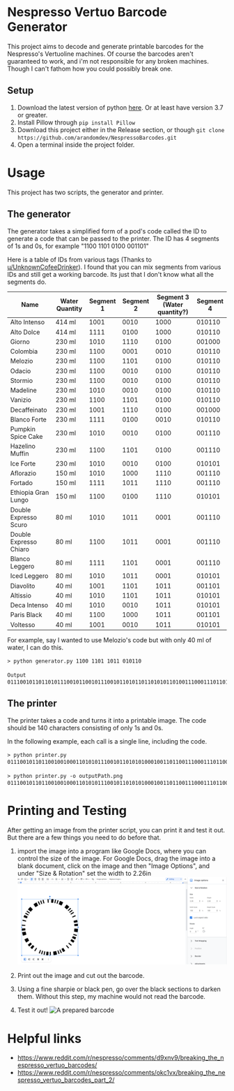 # Nespresso Vertuo Barcode Generator
This project aims to decode and generate printable barcodes for the Nespresso's Vertuoline machines. Of course the barcodes aren't guaranteed to work, and i'm not responsible for any broken machines. Though I can't fathom how you could possibly break one.

## Setup
1. Download the latest version of python [here](https://www.python.org/downloads/). Or at least have version 3.7 or greater.
2. Install Pillow through `pip install Pillow`
3. Download this project either in the Release section, or though `git clone https://github.com/arandomdev/NespressoBarcodes.git`
4. Open a terminal inside the project folder.

# Usage
This project has two scripts, the generator and printer.

## The generator
The generator takes a simplified form of a pod's code called the ID to generate a code that can be passed to the printer. The ID has 4 segments of 1s and 0s, for example "1100 1101 0100 001101"

Here is a table of IDs from various tags (Thanks to [u/UnknownCofeeDrinker](https://www.reddit.com/user/UnknownCofeeDrinker/)). I found that you can mix segments from various IDs and still get a working barcode. Its just that I don't know what all the segments do.

| Name                   |Water Quantity| Segment 1 | Segment 2 | Segment 3 (Water quantity?) | Segment 4 |
|------------------------|--------------|-----------|-----------|-----------------------------|-----------|
| Alto Intenso           | 414 ml       | 1001      | 0010      | 1000                        | 010110    |
| Alto Dolce             | 414 ml       | 1111      | 0100      | 1000                        | 010110    |
| Giorno                 | 230 ml       | 1010      | 1110      | 0100                        | 001000    |
| Colombia               | 230 ml       | 1100      | 0001      | 0010                        | 010110    |
| Melozio                | 230 ml       | 1100      | 1101      | 0100                        | 010110    |
| Odacio                 | 230 ml       | 1100      | 0010      | 0100                        | 010110    |
| Stormio                | 230 ml       | 1100      | 0010      | 0100                        | 010110    |
| Madeline               | 230 ml       | 1010      | 0010      | 0100                        | 010110    |
| Vanizio                | 230 ml       | 1100      | 1101      | 0100                        | 010110    |
| Decaffeinato           | 230 ml       | 1001      | 1110      | 0100                        | 001000    |
| Blanco Forte           | 230 ml       | 1111      | 0100      | 0010                        | 010110    |
| Pumpkin Spice Cake     | 230 ml       | 1010      | 0010      | 0100                        | 001110    |
| Hazelino Muffin        | 230 ml       | 1100      | 1101      | 0100                        | 001110    |
| Ice Forte              | 230 ml       | 1010      | 0010      | 0100                        | 010101    |
| Aflorazio              | 150 ml       | 1010      | 1000      | 1110                        | 001110    |
| Fortado                | 150 ml       | 1111      | 1011      | 1110                        | 001110    |
| Ethiopia Gran Lungo    | 150 ml       | 1100      | 0100      | 1110                        | 010101    |
| Double Expresso Scuro  | 80 ml        | 1010      | 1011      | 0001                        | 001110    |
| Double Expresso Chiaro | 80 ml        | 1100      | 1011      | 0001                        | 001110    |
| Blanco Leggero         | 80 ml        | 1111      | 1101      | 0001                        | 001110    |
| Iced Leggero           | 80 ml        | 1010      | 1011      | 0001                        | 010101    |
| Diavolito              | 40 ml        | 1001      | 1101      | 1011                        | 001101    |
| Altissio               | 40 ml        | 1010      | 1101      | 1011                        | 010101    |
| Deca Intenso           | 40 ml        | 1010      | 0010      | 1011                        | 010101    |
| Paris Black            | 40 ml        | 1100      | 1000      | 1011                        | 001101    |
| Voltesso               | 40 ml        | 1001      | 0010      | 1011                        | 010101    |


For example, say I wanted to use Melozio's code but with only 40 ml of water, I can do this.
```console
> python generator.py 1100 1101 1011 010110

Output
01110010110110101110010110010111001011010110110101011010011100011101101011010101100101110001110101101101010110010111000111010110111001011010

```

## The printer
The printer takes a code and turns it into a printable image. The code should be 140 characters consisting of only 1s and 0s.

In the following example, each call is a single line, including the code.
```console
> python printer.py 01110010110110010010001101010111001011010101000100110110011100011101100100010011010101110001110101010001001101010111000111010101001000110110

> python printer.py -o outputPath.png 01110010110110010010001101010111001011010101000100110110011100011101100100010011010101110001110101010001001101010111000111010101001000110110
```

# Printing and Testing
After getting an image from the printer script, you can print it and test it out. But there are a few things you need to do before that.

1. import the image into a program like Google Docs, where you can control the size of the image. For Google Docs, drag the image into a blank document, click on the image and then "Image Options", and under "Size & Rotation" set the width to 2.26in
![Google Docs formatting example](docs/GoogleDocsExample.png)

2. Print out the image and cut out the barcode.

3. Using a fine sharpie or black pen, go over the black sections to darken them. Without this step, my machine would not read the barcode.

4. Test it out!
![A prepared barcode](docs/PreparedBarcode.png)

# Helpful links
* https://www.reddit.com/r/nespresso/comments/d9xnv9/breaking_the_nespresso_vertuo_barcodes/
* https://www.reddit.com/r/nespresso/comments/okc1vx/breaking_the_nespresso_vertuo_barcodes_part_2/